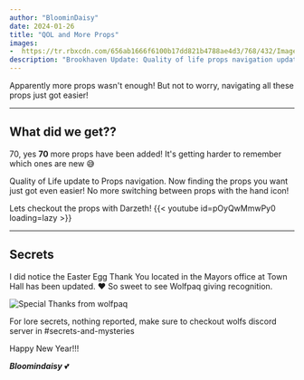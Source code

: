```yaml
---
author: "BloominDaisy"
date: 2024-01-26
title: "QOL and More Props"
images:
-  https://tr.rbxcdn.com/656ab1666f6100b17dd821b4788ae4d3/768/432/Image/Png
description: "Brookhaven Update: Quality of life props navigation update with 70 new props!"
---
```


Apparently more props wasn't enough! But not to worry, navigating all these props just got easier!

---

## What did we get??

70, yes **70** more props have been added! It's getting harder to remember which ones are new 😅


Quality of Life update to Props navigation. Now finding the props you want just got even easier! No more switching between props with the hand icon!

Lets checkout the props with Darzeth!
{{< youtube id=pOyQwMmwPy0 loading=lazy >}}

---


## Secrets

I did notice the Easter Egg Thank You located in the Mayors office at Town Hall has been updated. ❤️ So sweet to see Wolfpaq giving recognition.

![Special Thanks from wolfpaq](/images/bh/special_thanks.jpg)

For lore secrets, nothing reported, make sure to checkout wolfs discord server in #secrets-and-mysteries 

Happy New Year!!!

_**Bloomindaisy**_ <span class="nowrap"><span class="emojify">💕</span>